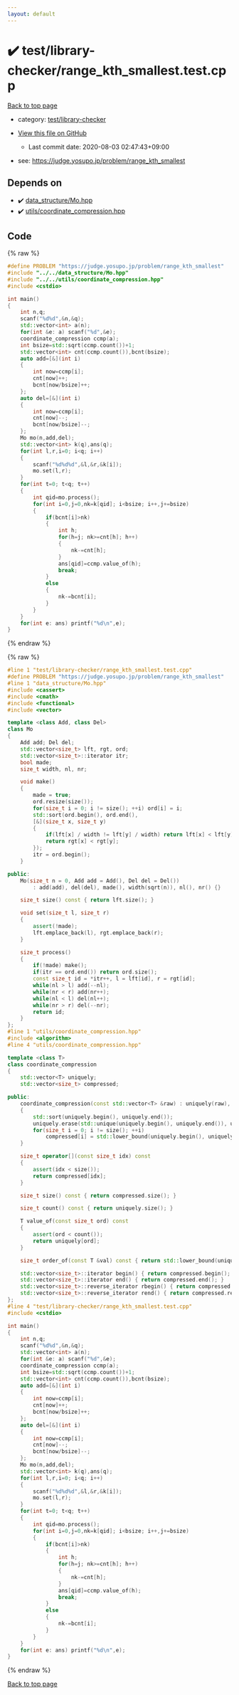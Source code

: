 ```yaml
---
layout: default
---
```


<!-- mathjax config similar to math.stackexchange -->
<script type="text/javascript" async
  src="https://cdnjs.cloudflare.com/ajax/libs/mathjax/2.7.5/MathJax.js?config=TeX-MML-AM_CHTML">
</script>
<script type="text/x-mathjax-config">
  MathJax.Hub.Config({
    TeX: { equationNumbers: { autoNumber: "AMS" }},
    tex2jax: {
      inlineMath: [ ['$','$'] ],
      processEscapes: true
    },
    "HTML-CSS": { matchFontHeight: false },
    displayAlign: "left",
    displayIndent: "2em"
  });
</script>

<script type="text/javascript" src="https://cdnjs.cloudflare.com/ajax/libs/jquery/3.4.1/jquery.min.js"></script>
<script src="https://cdn.jsdelivr.net/npm/jquery-balloon-js@1.1.2/jquery.balloon.min.js" integrity="sha256-ZEYs9VrgAeNuPvs15E39OsyOJaIkXEEt10fzxJ20+2I=" crossorigin="anonymous"></script>
<script type="text/javascript" src="../../../assets/js/copy-button.js"></script>
<link rel="stylesheet" href="../../../assets/css/copy-button.css" />


# :heavy_check_mark: test/library-checker/range_kth_smallest.test.cpp

<a href="../../../index.html">Back to top page</a>

* category: <a href="../../../index.html#8a40f8ed03f4cdb6c2fe0a2d4731a143">test/library-checker</a>
* <a href="{{ site.github.repository_url }}/blob/master/test/library-checker/range_kth_smallest.test.cpp">View this file on GitHub</a>
    - Last commit date: 2020-08-03 02:47:43+09:00


* see: <a href="https://judge.yosupo.jp/problem/range_kth_smallest">https://judge.yosupo.jp/problem/range_kth_smallest</a>


## Depends on

* :heavy_check_mark: <a href="../../../library/data_structure/Mo.hpp.html">data_structure/Mo.hpp</a>
* :heavy_check_mark: <a href="../../../library/utils/coordinate_compression.hpp.html">utils/coordinate_compression.hpp</a>


## Code

<a id="unbundled"></a>
{% raw %}
```cpp
#define PROBLEM "https://judge.yosupo.jp/problem/range_kth_smallest"
#include "../../data_structure/Mo.hpp"
#include "../../utils/coordinate_compression.hpp"
#include <cstdio>

int main()
{
    int n,q;
    scanf("%d%d",&n,&q);
    std::vector<int> a(n);
    for(int &e: a) scanf("%d",&e);
    coordinate_compression ccmp(a);
    int bsize=std::sqrt(ccmp.count())+1;
    std::vector<int> cnt(ccmp.count()),bcnt(bsize);
    auto add=[&](int i)
    {
        int now=ccmp[i];
        cnt[now]++;
        bcnt[now/bsize]++;
    };
    auto del=[&](int i)
    {
        int now=ccmp[i];
        cnt[now]--;
        bcnt[now/bsize]--;
    };
    Mo mo(n,add,del);
    std::vector<int> k(q),ans(q);
    for(int l,r,i=0; i<q; i++)
    {
        scanf("%d%d%d",&l,&r,&k[i]);
        mo.set(l,r);
    }
    for(int t=0; t<q; t++)
    {
        int qid=mo.process();
        for(int i=0,j=0,nk=k[qid]; i<bsize; i++,j+=bsize)
        {
            if(bcnt[i]>nk)
            {
                int h;
                for(h=j; nk>=cnt[h]; h++)
                {
                    nk-=cnt[h];
                }
                ans[qid]=ccmp.value_of(h);
                break;
            }
            else
            {
                nk-=bcnt[i];
            }
        }
    }
    for(int e: ans) printf("%d\n",e);
}
```
{% endraw %}

<a id="bundled"></a>
{% raw %}
```cpp
#line 1 "test/library-checker/range_kth_smallest.test.cpp"
#define PROBLEM "https://judge.yosupo.jp/problem/range_kth_smallest"
#line 1 "data_structure/Mo.hpp"
#include <cassert>
#include <cmath>
#include <functional>
#include <vector>

template <class Add, class Del>
class Mo
{
    Add add; Del del;
    std::vector<size_t> lft, rgt, ord;
    std::vector<size_t>::iterator itr;
    bool made;
    size_t width, nl, nr;

    void make()
    {
        made = true;
        ord.resize(size());
        for(size_t i = 0; i != size(); ++i) ord[i] = i;
        std::sort(ord.begin(), ord.end(),
        [&](size_t x, size_t y)
        {
            if(lft[x] / width != lft[y] / width) return lft[x] < lft[y];
            return rgt[x] < rgt[y];
        });
        itr = ord.begin();
    }

public:
    Mo(size_t n = 0, Add add = Add(), Del del = Del())
        : add(add), del(del), made(), width(sqrt(n)), nl(), nr() {}

    size_t size() const { return lft.size(); }

    void set(size_t l, size_t r)
    {
        assert(!made);
        lft.emplace_back(l), rgt.emplace_back(r);
    }

    size_t process()
    {
        if(!made) make();
        if(itr == ord.end()) return ord.size();
        const size_t id = *itr++, l = lft[id], r = rgt[id];
        while(nl > l) add(--nl);
        while(nr < r) add(nr++);
        while(nl < l) del(nl++);
        while(nr > r) del(--nr);
        return id;
    }
};
#line 1 "utils/coordinate_compression.hpp"
#include <algorithm>
#line 4 "utils/coordinate_compression.hpp"

template <class T>
class coordinate_compression
{
    std::vector<T> uniquely;
    std::vector<size_t> compressed;

public:
    coordinate_compression(const std::vector<T> &raw) : uniquely(raw), compressed(raw.size())
    {
        std::sort(uniquely.begin(), uniquely.end());
        uniquely.erase(std::unique(uniquely.begin(), uniquely.end()), uniquely.end());
        for(size_t i = 0; i != size(); ++i)
            compressed[i] = std::lower_bound(uniquely.begin(), uniquely.end(), raw[i]) - uniquely.begin();
    }

    size_t operator[](const size_t idx) const
    {
        assert(idx < size());
        return compressed[idx];
    }

    size_t size() const { return compressed.size(); }

    size_t count() const { return uniquely.size(); }

    T value_of(const size_t ord) const
    {
        assert(ord < count());
        return uniquely[ord];
    }

    size_t order_of(const T &val) const { return std::lower_bound(uniquely.begin(), uniquely.end(), val) - uniquely.begin(); }

    std::vector<size_t>::iterator begin() { return compressed.begin(); }
    std::vector<size_t>::iterator end() { return compressed.end(); }
    std::vector<size_t>::reverse_iterator rbegin() { return compressed.rbegin(); }
    std::vector<size_t>::reverse_iterator rend() { return compressed.rend(); }
};
#line 4 "test/library-checker/range_kth_smallest.test.cpp"
#include <cstdio>

int main()
{
    int n,q;
    scanf("%d%d",&n,&q);
    std::vector<int> a(n);
    for(int &e: a) scanf("%d",&e);
    coordinate_compression ccmp(a);
    int bsize=std::sqrt(ccmp.count())+1;
    std::vector<int> cnt(ccmp.count()),bcnt(bsize);
    auto add=[&](int i)
    {
        int now=ccmp[i];
        cnt[now]++;
        bcnt[now/bsize]++;
    };
    auto del=[&](int i)
    {
        int now=ccmp[i];
        cnt[now]--;
        bcnt[now/bsize]--;
    };
    Mo mo(n,add,del);
    std::vector<int> k(q),ans(q);
    for(int l,r,i=0; i<q; i++)
    {
        scanf("%d%d%d",&l,&r,&k[i]);
        mo.set(l,r);
    }
    for(int t=0; t<q; t++)
    {
        int qid=mo.process();
        for(int i=0,j=0,nk=k[qid]; i<bsize; i++,j+=bsize)
        {
            if(bcnt[i]>nk)
            {
                int h;
                for(h=j; nk>=cnt[h]; h++)
                {
                    nk-=cnt[h];
                }
                ans[qid]=ccmp.value_of(h);
                break;
            }
            else
            {
                nk-=bcnt[i];
            }
        }
    }
    for(int e: ans) printf("%d\n",e);
}

```
{% endraw %}

<a href="../../../index.html">Back to top page</a>

